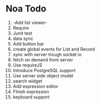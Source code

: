 # Noa Todo

1. -Add list viewer-
1. Require
2. Junit test
3. data sync
1. Add button bar
1. create global events for List and Record
1. sync with server trough socket io
2. fetch on demand from server
5. Use requireJS
8. Introduce PostgreSQL support
6. Use server side object model
7. search widget
7. Add expression editor
7. FInish expression
8. keyboard support